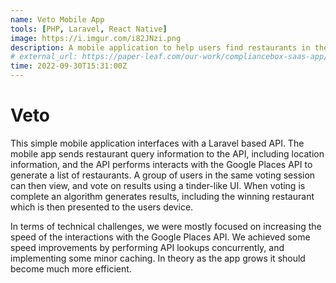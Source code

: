 ```yaml
---
name: Veto Mobile App
tools: [PHP, Laravel, React Native]
image: https://i.imgur.com/i82JNzi.png
description: A mobile application to help users find restaurants in their location
# external_url: https://paper-leaf.com/our-work/compliancebox-saas-app/
time: 2022-09-30T15:31:00Z
---
```


<div class="mb-8 flex flex-row">
    <h1 class="text-xl">Veto</h1>
    <!-- <a href="//github.com/bAngerman/auto-investor" target="_blank" rel="noopener" class="fill-current flex items-center ml-4">
        <svg role="img" viewBox="0 0 24 24" width="24" height="24" xmlns="http://www.w3.org/2000/svg">
            <use href="#github-svg"></use>
        </svg>
    </a> -->
</div>

<p>This simple mobile application interfaces with a Laravel based API. The mobile app sends restaurant query information to the API, including location information, and the API performs interacts with the Google Places API to generate a list of restaurants. A group of users in the same voting session can then view, and vote on results using a tinder-like UI. When voting is complete an algorithm generates results, including the winning restaurant which is then presented to the users device.</p>

<p>In terms of technical challenges, we were mostly focused on increasing the speed of the interactions with the Google Places API. We achieved some speed improvements by performing API lookups concurrently, and implementing some minor caching. In theory as the app grows it should become much more efficient.</p>
